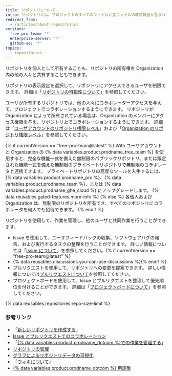 ```yaml
---
title: リポジトリについて
intro: リポジトリには、プロジェクトのすべてのファイルと各ファイルの改訂履歴が含まれています。 リポジトリ内でプロジェクトの作業について話し合い、管理できます。
redirect_from:
  - /articles/about-repositories
versions:
  free-pro-team: '*'
  enterprise-server: '*'
  github-ae: '*'
topics:
  - repositories
---
```


リポジトリを個人として所有することも、リポジトリの所有権を Organization 内の他の人々と共有することもできます。

リポジトリの表示設定を選択して、リポジトリにアクセスできるユーザを制限できます。 詳細は「[リポジトリの可視性について](/github/creating-cloning-and-archiving-repositories/about-repository-visibility)」を参照してください。

ユーザが所有するリポジトリでは、他の人々にコラボレーターアクセスを与えて、プロジェクトでコラボレーションするようにできます。 リポジトリが Organization によって所有されている場合は、Organization のメンバーにアクセス権限を与え、リポジトリ上でコラボレーションするようにできます。 詳細は「[ユーザアカウントのリポジトリ権限レベル](/articles/permission-levels-for-a-user-account-repository/)」および「[Organization のリポジトリ権限レベル](/articles/repository-permission-levels-for-an-organization/)」を参照してください。

{% if currentVersion == "free-pro-team@latest" %}
With
ユーザアカウントと Organization の {% data variables.product.prodname_free_team %} を使用すると、完全な機能一式を備えた無制限のパブリックリポジトリ、または限定された機能一式を備えた無制限のプライベートリポジトリで無制限のコラボレータと連携できます。 プライベートリポジトリの高度なツールを入手するには、 {% data variables.product.prodname_pro %}、{% data variables.product.prodname_team %}、または {% data variables.product.prodname_ghe_cloud %} にアップグレードします。 {% data reusables.gated-features.more-info %}
{% else %}
各個人および Organization は、無制限のリポジトリを所有でき、すべてのリポジトリにコラボレータを何人でも招待できます。
{% endif %}

リポジトリを使用して、作業を管理し、他のユーザと共同作業を行うことができます。
- Issue を使用して、ユーザフィードバックの収集、ソフトウェアバグの報告、および実行するタスクの整理を行うことができます。 詳しい情報については「[Issue について](/github/managing-your-work-on-github/about-issues)」を参照してください。{% if currentVersion == "free-pro-team@latest" %}
- {% data reusables.discussions.you-can-use-discussions %}{% endif %}
- プルリクエストを使用して、リポジトリへの変更を提案できます。 詳しい情報については[プルリクエストについて](/github/collaborating-with-issues-and-pull-requests/about-pull-requests)を参照してください。
- プロジェクトボードを使用して、Issue とプルリクエストを整理して優先順位を付けることができます。 詳細は「[プロジェクトボードについて](/github/managing-your-work-on-github/about-project-boards)」を参照してください。

{% data reusables.repositories.repo-size-limit %}

### 参考リンク

- 「[新しいリポジトリを作成する](/articles/creating-a-new-repository)」
- [Issue とプルリクエストでのコラボレーション](/categories/collaborating-with-issues-and-pull-requests)
- 「[{% data variables.product.prodname_dotcom %}での作業を管理する](/categories/managing-your-work-on-github/)」
- [リポジトリの管理](/categories/administering-a-repository)
- [グラフによるリポジトリデータの可視化](/categories/visualizing-repository-data-with-graphs/)
- 「[ウィキについて](/articles/about-wikis)」
- [{% data variables.product.prodname_dotcom %} 用語集](/articles/github-glossary)
